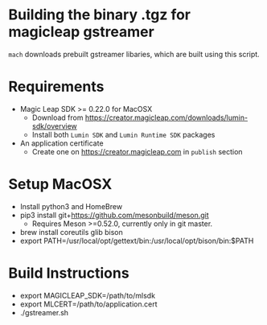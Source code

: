# Building the binary .tgz for magicleap gstreamer

`mach` downloads prebuilt gstreamer libaries, which are built using this script.

# Requirements
- Magic Leap SDK >= 0.22.0 for MacOSX
  * Download from https://creator.magicleap.com/downloads/lumin-sdk/overview
  * Install both `Lumin SDK` and `Lumin Runtime SDK` packages
- An application certificate
  * Create one on https://creator.magicleap.com in `publish` section

# Setup MacOSX
- Install python3 and HomeBrew
- pip3 install git+https://github.com/mesonbuild/meson.git
  * Requires Meson >=0.52.0, currently only in git master.
- brew install coreutils glib bison
- export PATH=/usr/local/opt/gettext/bin:/usr/local/opt/bison/bin:$PATH

# Build Instructions
- export MAGICLEAP_SDK=/path/to/mlsdk
- export MLCERT=/path/to/application.cert
- ./gstreamer.sh
